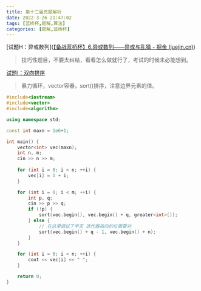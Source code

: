 ```yaml
---
title: 第十二届真题解析
date: 2022-3-26 21:47:02
tags: [蓝桥杯,题解,算法]
categories: [题解,蓝桥杯]
---
```




[试题H：异或数列]([【备战蓝桥杯】6.异或数列——异或与乱猜 - 掘金 (juejin.cn)](https://juejin.cn/post/7072757464139038728))

>技巧性题目，不要太纠结，看看怎么做就行了，考试的时候未必能想到。

[试题I：双向排序](https://blog.csdn.net/Prudento/article/details/123564856)

>暴力循环，vector容器，sort()排序，注意边界元素的值。

```c++
#include<iostream>
#include<vector>
#include<algorithm>

using namespace std;

const int maxn = 1e6+1;

int main() {
	vector<int> vec(maxn);
	int n, m;
	cin >> n >> m;
	
	for (int i = 0; i < n; ++i) {
		vec[i] = 1 + i;
	}

	for (int i = 0; i < m; ++i) {
		int p, q;
		cin >> p >> q;
		if (!p) {
			sort(vec.begin(), vec.begin() + q, greater<int>());
		} else {
			// 在这里调试了半天 迭代器指向的位置要对
			sort(vec.begin() + q - 1, vec.begin() + n);
		}
	}

	for (int i = 0; i < n; ++i) {
		cout << vec[i] << " ";
	}

	return 0;
}
```

